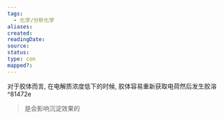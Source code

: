 ```yaml
---
tags:
  - 化学/分析化学
aliases: 
created: 
readingDate: 
source: 
status: 
type: con
mapped?:
---
```

对于胶体而言, 在电解质浓度低下的时候, 胶体容易重新获取电荷然后发生胶溶 ^81472e
>是会影响沉淀效果的